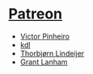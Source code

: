 # [Patreon](https://www.patreon.com/evertramos)

- [Victor Pinheiro](https://github.com/Victorhpinheiro)
- [kdl](https://github.com/kdlslyv)
- [Thorbjørn Lindeijer](https://github.com/bjorn)
- [Grant Lanham](https://github.com/glanham-jr)
<!-- - [Mark Okhman](https://github.com/markokhman) - the first Hero Supporter! 🚀 -->
<!-- - [Emanuele Rangan](https://github.com/emanuelerangan) - the very first backer in Patreon -->
 
